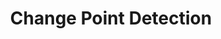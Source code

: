 ---
title: Change Point Detection
type: templates
category: Time Series Analysis
order: 702
meta_title: 
meta_description: 
---